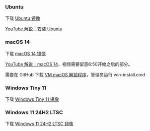 ### Ubuntu

下载 [Ubuntu 镜像](https://ubuntu.com/download)

[YouTube 解说：安装 Ubuntu](https://www.youtube.com/watch?v=iopsl4tA8PI)
### macOS 14

下载 [macOS 14 镜像](https://www.mediafire.com/file/lzlounvkwazy948/macOS+Sonoma+ISO.iso/file)

[YouTube 解说：macOS 14](https://www.youtube.com/watch?v=wuQ0H8IyUWE)，视频需要留意6:50开始之后的部分。

需要在 GitHub 下载 [VM macOS 解锁程序](https://github.com/paolo-projects/unlocker)，管理员运行 win-install.cmd

### Windows Tiny 11

下载 [Windows Tiny 11 镜像](https://archive.org/details/tiny-11-core-x-64-beta-1)

### Windows 11 24H2 LTSC

下载 [Windows 11 24H2 LTSC 镜像](https://archive.org/details/26100-ltsc-x64-enus)
